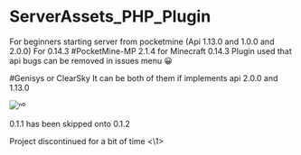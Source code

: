 # ServerAssets_PHP_Plugin
For beginners starting server from pocketmine (Api 1.13.0 and 1.0.0 and 2.0.0) For 0.14.3
#PocketMine-MP 2.1.4 for Minecraft 0.14.3
Plugin used that api
bugs can be removed in issues menu 😀

#Genisys or ClearSky 
It can be both of them if implements api 2.0.0 and 1.13.0

<img src="Refused" />ⁿ⁰
 <p>0.1.1 has been skipped onto 0.1.2</p>
 Project discontinued for a bit of time <\1> </\1>
